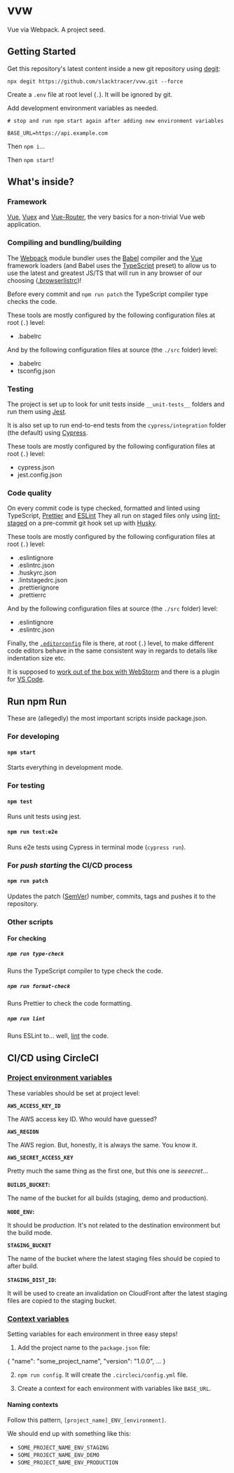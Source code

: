 # vvw

Vue via Webpack. A project seed.

## Getting Started

Get this repository's latest content inside a new git repository using [degit](https://github.com/Rich-Harris/degit):

```
npx degit https://github.com/slacktracer/vvw.git --force
```

Create a `.env` file at root level (`.`). It will be ignored by git.

Add development environment variables as needed.

```
# stop and run npm start again after adding new environment variables

BASE_URL=https://api.example.com
```

Then `npm i`...

Then `npm start`!

## What's inside?

### Framework

[Vue](https://vuejs.org/), [Vuex](https://vuex.vuejs.org/) and [Vue-Router](https://router.vuejs.org/), the very basics for a non-trivial Vue web application.

### Compiling and bundling/building

The [Webpack](https://webpack.js.org/) module bundler uses the [Babel](https://babeljs.io/) compiler and the [Vue](https://vuejs.org/) framework loaders (and Babel uses the [TypeScript](https://www.typescriptlang.org/) preset) to allow us to use the latest and greatest JS/TS that will run in any browser of our choosing ([.browserlistrc](https://github.com/browserslist/browserslist))!

Before every commit and `npm run patch` the TypeScript compiler type checks the code.

These tools are mostly configured by the following configuration files at root (`.`) level:

- .babelrc

And by the following configuration files at source (the `./src` folder) level:

- .babelrc
- tsconfig.json

### Testing

The project is set up to look for unit tests inside `__unit-tests__` folders and run them using [Jest](https://jestjs.io/).

It is also set up to run end-to-end tests from the `cypress/integration` folder (the default) using [Cypress](https://www.cypress.io/).

These tools are mostly configured by the following configuration files at root (`.`) level:

- cypress.json
- jest.config.json

### Code quality

On every commit code is type checked, formatted and linted using TypeScript, [Prettier](https://prettier.io/) and [ESLint](https://eslint.org/) They all run on staged files only using [lint-staged](https://github.com/okonet/lint-staged) on a pre-commit git hook set up with [Husky](https://github.com/typicode/husky).

These tools are mostly configured by the following configuration files at root (`.`) level:

- .eslintignore
- .eslintrc.json
- .huskyrc.json
- .lintstagedrc.json
- .prettierignore
- .prettierrc

And by the following configuration files at source (the `./src` folder) level:

- .eslintignore
- .eslintrc.json

Finally, the [`.editorconfig`](https://editorconfig.org/) file is there, at root (`.`) level, to make different code editors behave in the same consistent way in regards to details like indentation size etc.

It is supposed to [work out of the box with WebStorm](https://github.com/JetBrains/intellij-community/tree/master/plugins/editorconfig) and there is a plugin for [VS Code](https://marketplace.visualstudio.com/items?itemName=EditorConfig.EditorConfig).

## Run npm Run

These are (allegedly) the most important scripts inside package.json.

### For developing

#### `npm start`

Starts everything in development mode.

### For testing

#### `npm test`

Runs unit tests using jest.

#### `npm run test:e2e`

Runs e2e tests using Cypress in terminal mode (`cypress run`).

### For _push starting_ the CI/CD process

#### `npm run patch`

Updates the patch ([SemVer](https://semver.org/)) number, commits, tags and pushes it to the repository.

### Other scripts

#### For checking

##### `npm run type-check`

Runs the TypeScript compiler to type check the code.

##### `npm run format-check`

Runs Prettier to check the code formatting.

##### `npm run lint`

Runs ESLint to... well, [lint](<https://en.wikipedia.org/wiki/Lint_(software)>) the code.

## CI/CD using CircleCI

### [Project environment variables](https://circleci.com/docs/2.0/env-vars/#setting-an-environment-variable-in-a-project)

These variables should be set at project level:

**`AWS_ACCESS_KEY_ID`**

The AWS access key ID. Who would have guessed?

**`AWS_REGION`**

The AWS region. But, honestly, it is always the same. You know it.

**`AWS_SECRET_ACCESS_KEY`**

Pretty much the same thing as the first one, but this one is _seeecret_...

**`BUILDS_BUCKET`:**

The name of the bucket for all builds (staging, demo and production).

**`NODE_ENV`:**

It should be _production_. It's not related to the destination environment but the build mode.

**`STAGING_BUCKET`**

The name of the bucket where the latest staging files should be copied to after build.

**`STAGING_DIST_ID`:**

It will be used to create an invalidation on CloudFront after the latest staging files are copied to the staging bucket.

### [Context variables](https://circleci.com/docs/2.0/contexts/)

Setting variables for each environment in three easy steps!

1. Add the project name to the `package.json` file:

{
"name": "some_project_name",
"version": "1.0.0",
...
}

2. `npm run config`. It will create the `.circleci/config.yml` file.

3. Create a context for each environment with variables like `BASE_URL`.

#### Naming contexts

Follow this pattern, `[project_name]_ENV_[environment]`.

We should end up with something like this:

- `SOME_PROJECT_NAME_ENV_STAGING`
- `SOME_PROJECT_NAME_ENV_DEMO`
- `SOME_PROJECT_NAME_ENV_PRODUCTION`

